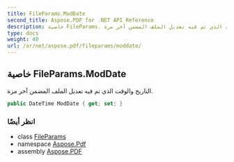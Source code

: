 ```yaml
---
title: FileParams.ModDate
second_title: Aspose.PDF for .NET API Reference
description: خاصية FileParams. التاريخ والوقت الذي تم فيه تعديل الملف المضمن آخر مرة
type: docs
weight: 40
url: /ar/net/aspose.pdf/fileparams/moddate/
---
```

## خاصية FileParams.ModDate

التاريخ والوقت الذي تم فيه تعديل الملف المضمن آخر مرة.

```csharp
public DateTime ModDate { get; set; }
```

### انظر أيضًا

* class [FileParams](../)
* namespace [Aspose.Pdf](../../../aspose.pdf/)
* assembly [Aspose.PDF](../../../)